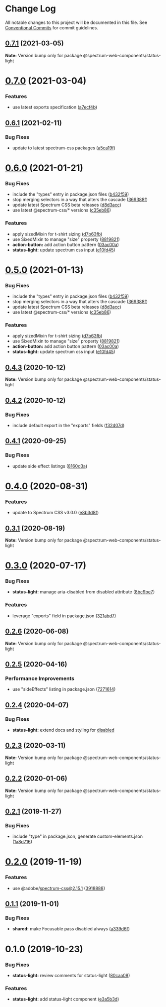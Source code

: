 # Change Log

All notable changes to this project will be documented in this file.
See [Conventional Commits](https://conventionalcommits.org) for commit guidelines.

## [0.7.1](https://github.com/adobe/spectrum-web-components/compare/@spectrum-web-components/status-light@0.7.0...@spectrum-web-components/status-light@0.7.1) (2021-03-05)

**Note:** Version bump only for package @spectrum-web-components/status-light

# [0.7.0](https://github.com/adobe/spectrum-web-components/compare/@spectrum-web-components/status-light@0.6.1...@spectrum-web-components/status-light@0.7.0) (2021-03-04)

### Features

-   use latest exports specification ([a7ecf4b](https://github.com/adobe/spectrum-web-components/commit/a7ecf4b6da7996f36a8a89f62cc2384709497008))

## [0.6.1](https://github.com/adobe/spectrum-web-components/compare/@spectrum-web-components/status-light@0.6.0...@spectrum-web-components/status-light@0.6.1) (2021-02-11)

### Bug Fixes

-   update to latest spectrum-css packages ([a5ca19f](https://github.com/adobe/spectrum-web-components/commit/a5ca19f67d5b3f0951667c4441d4d977bf1e0937))

# [0.6.0](https://github.com/adobe/spectrum-web-components/compare/@spectrum-web-components/status-light@0.4.3...@spectrum-web-components/status-light@0.6.0) (2021-01-21)

### Bug Fixes

-   include the "types" entry in package.json files ([b432f59](https://github.com/adobe/spectrum-web-components/commit/b432f5982b3b79f80af12f6d0312cbe2285e608b))
-   stop merging selectors in a way that alters the cascade ([369388f](https://github.com/adobe/spectrum-web-components/commit/369388f8cc147543891087991c569f849ddb9b38))
-   update latest Spectrum CSS beta releases ([d8d3acc](https://github.com/adobe/spectrum-web-components/commit/d8d3acc86de31e58219db6ba2a9d045b83cbe103))
-   use latest @spectrum-css/\* versions ([c35eb86](https://github.com/adobe/spectrum-web-components/commit/c35eb86defd89a0c36b5ea186f6d40f20851b5e5))

### Features

-   apply sizedMixin for t-shirt sizing ([d7b63fb](https://github.com/adobe/spectrum-web-components/commit/d7b63fb0db06b5a8a412fea8370964f4db9d18ae))
-   use SixedMixin to manage "size" property ([8819821](https://github.com/adobe/spectrum-web-components/commit/88198212cb495833ed2e7644f95b43dca915318d))
-   **action-button:** add action button pattern ([03ac00a](https://github.com/adobe/spectrum-web-components/commit/03ac00a710290e6a78340f206d88385a4f8ae8c2))
-   **status-light:** update spectrum css input ([e10fd45](https://github.com/adobe/spectrum-web-components/commit/e10fd457dd8c97a8d90b93b93e4279308d4007ef))

# [0.5.0](https://github.com/adobe/spectrum-web-components/compare/@spectrum-web-components/status-light@0.4.3...@spectrum-web-components/status-light@0.5.0) (2021-01-13)

### Bug Fixes

-   include the "types" entry in package.json files ([b432f59](https://github.com/adobe/spectrum-web-components/commit/b432f5982b3b79f80af12f6d0312cbe2285e608b))
-   stop merging selectors in a way that alters the cascade ([369388f](https://github.com/adobe/spectrum-web-components/commit/369388f8cc147543891087991c569f849ddb9b38))
-   update latest Spectrum CSS beta releases ([d8d3acc](https://github.com/adobe/spectrum-web-components/commit/d8d3acc86de31e58219db6ba2a9d045b83cbe103))
-   use latest @spectrum-css/\* versions ([c35eb86](https://github.com/adobe/spectrum-web-components/commit/c35eb86defd89a0c36b5ea186f6d40f20851b5e5))

### Features

-   apply sizedMixin for t-shirt sizing ([d7b63fb](https://github.com/adobe/spectrum-web-components/commit/d7b63fb0db06b5a8a412fea8370964f4db9d18ae))
-   use SixedMixin to manage "size" property ([8819821](https://github.com/adobe/spectrum-web-components/commit/88198212cb495833ed2e7644f95b43dca915318d))
-   **action-button:** add action button pattern ([03ac00a](https://github.com/adobe/spectrum-web-components/commit/03ac00a710290e6a78340f206d88385a4f8ae8c2))
-   **status-light:** update spectrum css input ([e10fd45](https://github.com/adobe/spectrum-web-components/commit/e10fd457dd8c97a8d90b93b93e4279308d4007ef))

## [0.4.3](https://github.com/adobe/spectrum-web-components/compare/@spectrum-web-components/status-light@0.4.2...@spectrum-web-components/status-light@0.4.3) (2020-10-12)

**Note:** Version bump only for package @spectrum-web-components/status-light

## [0.4.2](https://github.com/adobe/spectrum-web-components/compare/@spectrum-web-components/status-light@0.4.1...@spectrum-web-components/status-light@0.4.2) (2020-10-12)

### Bug Fixes

-   include default export in the "exports" fields ([f32407d](https://github.com/adobe/spectrum-web-components/commit/f32407d7bbfd18e72c35b6f27740549e79957858))

## [0.4.1](https://github.com/adobe/spectrum-web-components/compare/@spectrum-web-components/status-light@0.4.0...@spectrum-web-components/status-light@0.4.1) (2020-09-25)

### Bug Fixes

-   update side effect listings ([8160d3a](https://github.com/adobe/spectrum-web-components/commit/8160d3ab2c4f5ea11ac40897a5cf1fdaa357f4a8))

# [0.4.0](https://github.com/adobe/spectrum-web-components/compare/@spectrum-web-components/status-light@0.3.1...@spectrum-web-components/status-light@0.4.0) (2020-08-31)

### Features

-   update to Spectrum CSS v3.0.0 ([e8b3d8f](https://github.com/adobe/spectrum-web-components/commit/e8b3d8f75c77c04b4d7af126b91b0f6ad2a40742))

## [0.3.1](https://github.com/adobe/spectrum-web-components/compare/@spectrum-web-components/status-light@0.3.0...@spectrum-web-components/status-light@0.3.1) (2020-08-19)

**Note:** Version bump only for package @spectrum-web-components/status-light

# [0.3.0](https://github.com/adobe/spectrum-web-components/compare/@spectrum-web-components/status-light@0.2.6...@spectrum-web-components/status-light@0.3.0) (2020-07-17)

### Bug Fixes

-   **status-light:** manage aria-disabled from disabled attribute ([8bc9be7](https://github.com/adobe/spectrum-web-components/commit/8bc9be7bc469801b496997757d0158bd55e45996))

### Features

-   leverage "exports" field in package.json ([321abd7](https://github.com/adobe/spectrum-web-components/commit/321abd7b7e78ccd9157cff75a1fa3dbd06e81f79))

## [0.2.6](https://github.com/adobe/spectrum-web-components/compare/@spectrum-web-components/status-light@0.2.5...@spectrum-web-components/status-light@0.2.6) (2020-06-08)

**Note:** Version bump only for package @spectrum-web-components/status-light

## [0.2.5](https://github.com/adobe/spectrum-web-components/compare/@spectrum-web-components/status-light@0.2.4...@spectrum-web-components/status-light@0.2.5) (2020-04-16)

### Performance Improvements

-   use "sideEffects" listing in package.json ([7271614](https://github.com/adobe/spectrum-web-components/commit/7271614c0ca3ccf3566583bb59467eb15a6199cd))

## [0.2.4](https://github.com/adobe/spectrum-web-components/compare/@spectrum-web-components/status-light@0.2.3...@spectrum-web-components/status-light@0.2.4) (2020-04-07)

### Bug Fixes

-   **status-light:** extend docs and styling for [disabled](<[3d9fd16](https://github.com/adobe/spectrum-web-components/commit/3d9fd16256dea767183bdfb3cedd431427c15c7f)>)

## [0.2.3](https://github.com/adobe/spectrum-web-components/compare/@spectrum-web-components/status-light@0.2.2...@spectrum-web-components/status-light@0.2.3) (2020-03-11)

**Note:** Version bump only for package @spectrum-web-components/status-light

## [0.2.2](https://github.com/adobe/spectrum-web-components/compare/@spectrum-web-components/status-light@0.2.1...@spectrum-web-components/status-light@0.2.2) (2020-01-06)

**Note:** Version bump only for package @spectrum-web-components/status-light

## [0.2.1](https://github.com/adobe/spectrum-web-components/compare/@spectrum-web-components/status-light@0.2.0...@spectrum-web-components/status-light@0.2.1) (2019-11-27)

### Bug Fixes

-   include "type" in package.json, generate custom-elements.json ([1a8d716](https://github.com/adobe/spectrum-web-components/commit/1a8d716))

# [0.2.0](https://github.com/adobe/spectrum-web-components/compare/@spectrum-web-components/status-light@0.1.1...@spectrum-web-components/status-light@0.2.0) (2019-11-19)

### Features

-   use @adobe/spectrum-css@2.15.1 ([3918888](https://github.com/adobe/spectrum-web-components/commit/3918888))

## [0.1.1](https://github.com/adobe/spectrum-web-components/compare/@spectrum-web-components/status-light@0.1.0...@spectrum-web-components/status-light@0.1.1) (2019-11-01)

### Bug Fixes

-   **shared:** make Focusable pass disabled always ([a339d6f](https://github.com/adobe/spectrum-web-components/commit/a339d6f))

# 0.1.0 (2019-10-23)

### Bug Fixes

-   **status-light:** review comments for status-light ([80caa08](https://github.com/adobe/spectrum-web-components/commit/80caa08))

### Features

-   **status-light:** add status-light component ([e3a5b3d](https://github.com/adobe/spectrum-web-components/commit/e3a5b3d))
